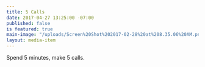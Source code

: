 ```yaml
---
title: 5 Calls
date: 2017-04-27 13:25:00 -07:00
published: false
is featured: true
main-image: "/uploads/Screen%20Shot%202017-02-28%20at%208.35.06%20AM.png"
layout: media-item
---
```


Spend 5 minutes, make 5 calls.
